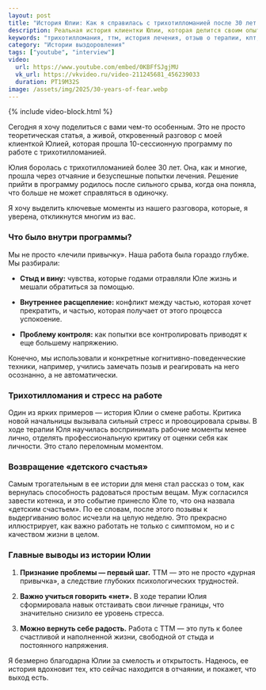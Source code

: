 ```yaml
---
layout: post
title: "История Юлии: Как я справилась с трихотилломанией после 30 лет борьбы"
description: Реальная история клиентки Юлии, которая делится своим опытом прохождения 10-сессионной программы по борьбе с трихотилломанией. Узнайте, что ей помогло справиться с выдергиванием волос.
keywords: "трихотилломания, ттм, история лечения, отзыв о терапии, кпт, как перестать вырывать волосы, стыд, вина, личные границы, психотерапия"
category: "Истории выздоровления"
tags: ["youtube", "interview"]
video:
  url: https://www.youtube.com/embed/0KBFfSJgjMU
  vk_url: https://vkvideo.ru/video-211245681_456239033
  duration: PT19M32S
image: /assets/img/2025/30-years-of-fear.webp
---
```


{% include video-block.html %}

Сегодня я хочу поделиться с вами чем-то особенным. Это не просто теоретическая статья, а живой, откровенный разговор с моей клиенткой Юлией, которая прошла 10-сессионную программу по работе с трихотилломанией.

Юлия боролась с трихотилломанией более 30 лет. Она, как и многие, прошла через отчаяние и безуспешные попытки лечения. Решение прийти в программу родилось после сильного срыва, когда она поняла, что больше не может справляться в одиночку.

Я хочу выделить ключевые моменты из нашего разговора, которые, я уверена, откликнутся многим из вас.

### Что было внутри программы?

Мы не просто «лечили привычку». Наша работа была гораздо глубже. Мы разбирали:

* **Стыд и вину:** чувства, которые годами отравляли Юле жизнь и мешали обратиться за помощью.

* **Внутреннее расщепление:** конфликт между частью, которая хочет прекратить, и частью, которая получает от этого процесса успокоение.

* **Проблему контроля:** как попытки все контролировать приводят к еще большему напряжению.

Конечно, мы использовали и конкретные когнитивно-поведенческие техники, например, учились замечать позыв и реагировать на него осознанно, а не автоматически.

### Трихотилломания и стресс на работе

Один из ярких примеров — история Юлии о смене работы. Критика новой начальницы вызывала сильный стресс и провоцировала срывы. В ходе терапии Юля научилась воспринимать рабочие моменты менее лично, отделять профессиональную критику от оценки себя как личности. Это стало переломным моментом.

### Возвращение «детского счастья»

Самым трогательным в ее истории для меня стал рассказ о том, как вернулась способность радоваться простым вещам. Муж согласился завести котенка, и это событие принесло Юле то, что она назвала «детским счастьем». По ее словам, после этого позывы к выдергиванию волос исчезли на целую неделю. Это прекрасно иллюстрирует, как важно работать не только с симптомом, но и с качеством жизни в целом.

### Главные выводы из истории Юлии

1.  **Признание проблемы — первый шаг.** ТТМ — это не просто «дурная привычка», а следствие глубоких психологических трудностей.

2.  **Важно учиться говорить «нет».** В ходе терапии Юлия сформировала навык отстаивать свои личные границы, что значительно снизило ее уровень стресса.

3.  **Можно вернуть себе радость.** Работа с ТТМ — это путь к более счастливой и наполненной жизни, свободной от стыда и постоянного напряжения.

Я безмерно благодарна Юлии за смелость и открытость. Надеюсь, ее история вдохновит тех, кто сейчас находится в отчаянии, и покажет, что выход есть.